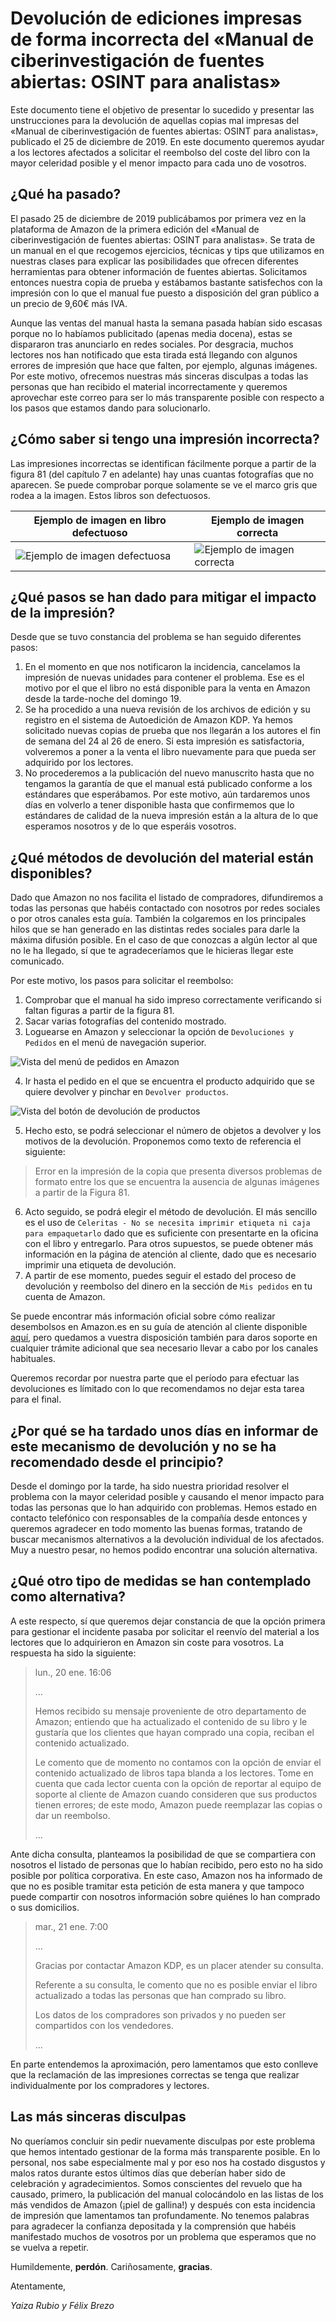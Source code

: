 # Devolución de ediciones impresas de forma incorrecta del «Manual de ciberinvestigación de fuentes abiertas: OSINT para analistas»

Este documento tiene el objetivo de presentar lo sucedido y presentar las unstrucciones para la devolución de aquellas copias mal impresas del «Manual de ciberinvestigación de fuentes abiertas: OSINT para analistas», publicado el 25 de diciembre de 2019.
En este documento queremos ayudar a los lectores afectados a solicitar el reembolso del coste del libro con la mayor celeridad posible y el menor impacto para cada uno de vosotros.

## ¿Qué ha pasado?

El pasado 25 de diciembre de 2019 publicábamos por primera vez en la plataforma de Amazon de la primera edición del «Manual de ciberinvestigación de fuentes abiertas: OSINT para analistas». Se trata de un manual en el que recogemos ejercicios, técnicas y tips que utilizamos en nuestras clases para explicar las posibilidades que ofrecen diferentes herramientas para obtener información de fuentes abiertas. Solicitamos entonces nuestra copia de prueba y estábamos bastante satisfechos con la impresión con lo que el manual fue puesto a disposición del gran público a un precio de 9,60€ más IVA.

Aunque las ventas del manual hasta la semana pasada habían sido escasas porque no lo habíamos publicitado (apenas media docena), estas se dispararon tras anunciarlo en redes sociales. Por desgracia, muchos lectores nos han notificado que esta tirada está llegando con algunos errores de impresión que hace que falten, por ejemplo, algunas imágenes.
Por este motivo, ofrecemos nuestras más sinceras disculpas a todas las personas que han recibido el material incorrectamente y queremos aprovechar este correo para ser lo más transparente posible con respecto a los pasos que estamos dando para solucionarlo.

## ¿Cómo saber si tengo una impresión incorrecta?

Las impresiones incorrectas se identifican fácilmente porque a partir de la figura 81 (del capítulo 7 en adelante) hay unas cuantas fotografías que no aparecen. Se puede comprobar porque solamente se ve el marco gris que rodea a la imagen. Estos libros son defectuosos.

| Ejemplo de imagen en libro defectuoso | Ejemplo de imagen correcta |
| ------------- | ------------- |
| ![Ejemplo de imagen defectuosa](img/rotated-nueva_capa_mal.jpg) | ![Ejemplo de imagen correcta](img/rotated-nueva_capa_buena.jpg) |

## ¿Qué pasos se han dado para mitigar el impacto de la impresión?

Desde que se tuvo constancia del problema se han seguido diferentes pasos:

1. En el momento en que nos notificaron la incidencia, cancelamos la impresión de nuevas unidades para contener el problema. Ese es el motivo por el que el libro no está disponible para la venta en Amazon desde la tarde-noche del domingo 19. 
2. Se ha procedido a una nueva revisión de los archivos de edición y su registro en el sistema de Autoedición de Amazon KDP. Ya hemos solicitado nuevas copias de prueba que nos llegarán a los autores el fin de semana del 24 al 26 de enero. Si esta impresión es satisfactoria, volveremos a poner a la venta el libro nuevamente para que pueda ser adquirido por los lectores.
3. No procederemos a la publicación del nuevo manuscrito hasta que no tengamos la garantía de que el manual está publicado conforme a los estándares que esperábamos. Por este motivo, aún tardaremos unos días en volverlo a tener disponible hasta que confirmemos que lo estándares de calidad de la nueva impresión están a la altura de lo que esperamos nosotros y de lo que esperáis vosotros.

## ¿Qué métodos de devolución del material están disponibles?

Dado que Amazon no nos facilita el listado de compradores, difundiremos a todas las personas que habéis contactado con nosotros por redes sociales o por otros canales esta guía. 
También la colgaremos en los principales hilos que se han generado en las distintas redes sociales para darle la máxima difusión posible.
En el caso de que conozcas a algún lector al que no le ha llegado, sí que te agradeceríamos que le hicieras llegar este comunicado.

Por este motivo, los pasos para solicitar el reembolso:

1. Comprobar que el manual ha sido impreso correctamente verificando si faltan figuras a partir de la figura 81.
2. Sacar varias fotografías del contenido mostrado.
3. Loguearse en Amazon y seleccionar la opción de `Devoluciones y Pedidos` en el menú de navegación superior.

![Vista del menú de pedidos en Amazon](img/menu_pedidos.png)

4. Ir hasta el pedido en el que se encuentra el producto adquirido que se quiere devolver y pinchar en `Devolver productos`.

![Vista del botón de devolución de productos](img/boton_devolver.png)


5. Hecho esto, se podrá seleccionar el número de objetos a devolver y los motivos de la devolución. Proponemos como texto de referencia el siguiente:
    
> Error en la impresión de la copia que presenta diversos problemas de formato entre los que se encuentra la ausencia de algunas imágenes a partir de la Figura 81.
    
6. Acto seguido, se podrá elegir el método de devolución. El más sencillo es el uso de `Celeritas - No se necesita imprimir etiqueta ni caja para empaquetarlo` dado que es suficiente con presentarte en la oficina con el libro y entregarlo. Para otros supuestos, se puede obtener más información en la página de atención al cliente, dado que es necesario imprimir una etiqueta de devolución.
7. A partir de ese momento, puedes seguir el estado del proceso de devolución y reembolso del dinero en la sección de `Mis pedidos` en tu cuenta de Amazon.
    
Se puede encontrar más información oficial sobre cómo realizar desembolsos en Amazon.es en su guía de atención al cliente disponible [aquí](https://www.amazon.es/gp/help/customer/display.html/?nodeId=201824330), pero quedamos a vuestra disposición también para daros soporte en cualquier trámite adicional que sea necesario llevar a cabo por los canales habituales.

Queremos recordar por nuestra parte que el período para efectuar las devoluciones es límitado con lo que recomendamos no dejar esta tarea para el final.
    
## ¿Por qué se ha tardado unos días en informar de este mecanismo de devolución y no se ha recomendado desde el principio?

Desde el domingo por la tarde, ha sido nuestra prioridad resolver el problema con la mayor celeridad posible y causando el menor impacto para todas las personas que lo han adquirido con problemas.
Hemos estado en contacto telefónico con responsables de la compañía desde entonces y queremos agradecer en todo momento las buenas formas, tratando de buscar mecanismos alternativos a la devolución individual de los afectados.
Muy a nuestro pesar, no hemos podido encontrar una solución alternativa.

## ¿Qué otro tipo de medidas se han contemplado como alternativa?

A este respecto, sí que queremos dejar constancia de que la opción primera para gestionar el incidente pasaba por solicitar el reenvío del material a los lectores que lo adquirieron en Amazon sin coste para vosotros.
La respuesta ha sido la siguiente:

> lun., 20 ene. 16:06  
> 
> …
> 
> Hemos recibido su mensaje proveniente de otro departamento de Amazon; entiendo que ha actualizado el contenido de su libro y le gustaría que los clientes que hayan comprado una copia, reciban el contenido actualizado.
> 
> Le comento que de momento no contamos con la opción de enviar el contenido actualizado de libros tapa blanda a los lectores. Tome en cuenta que cada lector cuenta con la opción de reportar al equipo de soporte al cliente de Amazon cuando consideren que sus productos tienen errores; de este modo, Amazon puede reemplazar las copias o dar un reembolso.
>     
> …

Ante dicha consulta, planteamos la posibilidad de que se compartiera con nosotros el listado de personas que lo habían recibido, pero esto no ha sido posible por política corporativa. 
En este caso, Amazon nos ha informado de que no es posible tramitar esta petición de esta manera y que tampoco puede compartir con nosotros información sobre quiénes lo han comprado o sus domicilios. 

> mar., 21 ene. 7:00
> 
> …
> 
> Gracias por contactar Amazon KDP, es un placer atender su consulta.
> 
> Referente a su consulta, le comento que no es posible enviar el libro actualizado a todas las personas que han comprado su libro.
> 
> Los datos de los compradores son privados y no pueden ser compartidos con los vendedores.
> 
> …
    
En parte entendemos la aproximación, pero lamentamos que esto conlleve que la reclamación de las impresiones correctas se tenga que realizar individualmente por los compradores y lectores. 

## Las más sinceras disculpas

No queríamos concluir sin pedir nuevamente disculpas por este problema que hemos intentado gestionar de la forma más transparente posible.
En lo personal, nos sabe especialmente mal y por eso nos ha costado disgustos y malos ratos durante estos últimos días que deberían haber sido de celebración y agradecimientos.
Somos conscientes del revuelo que ha causado, primero, la publicación del manual colocándolo en las listas de los más vendidos de Amazon (¡piel de gallina!) y después con esta incidencia de impresión que lamentamos tan profundamente.
No tenemos palabras para agradecer la confianza depositada y la comprensión que habéis manifestado muchos de vosotros por un problema que esperamos que no se vuelva a repetir.

Humildemente, **perdón**. 
Cariñosamente, **gracias**.

Atentamente,

_Yaiza Rubio y Félix Brezo_
